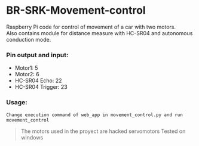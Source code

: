 # BR-SRK-Movement-control
Raspberry Pi code for control of movement of a car with two motors.  
Also contains module for distance measure with HC-SR04 and autonomous conduction mode.


### Pin output and input:
 - Motor1: 5
 - Motor2: 6
 - HC-SR04 Echo: 22
 - HC-SR04 Trigger: 23
 
### Usage: 
    Change execution command of web_app in movement_control.py and run movement_control


 >The motors used in the proyect are hacked servomotors
 >Tested on windows
 
